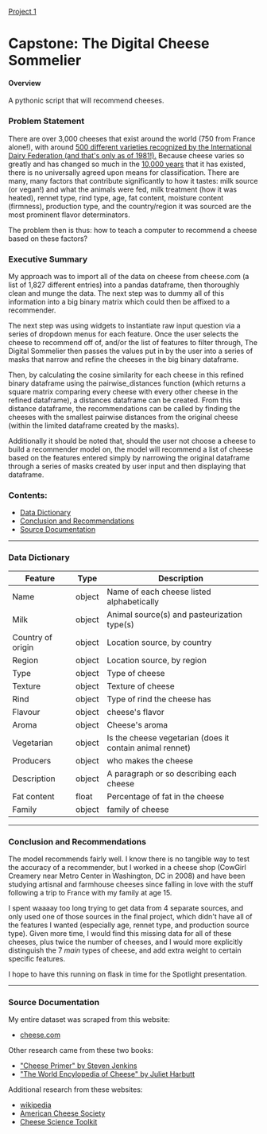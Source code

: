 [Project 1](./Recommender_model.ipynb)

#  Capstone: The Digital Cheese Sommelier


#### Overview

A pythonic script that will recommend cheeses.

### Problem Statement

There are over 3,000 cheeses that exist around the world (750 from France alone!), with around [500 different varieties recognized by the International Dairy Federation (and that's only as of 1981!).](https://books.google.com/books?id=-oRp5VCVTQQC&pg=PA388&hl=en#v=onepage&q&f=false)  Because cheese varies so greatly and has changed so much in the [10,000 years](https://www.thespruceeats.com/the-history-of-cheese-1328765) that it has existed, there is no universally agreed upon means for classification.  There are many, many factors that contribute significantly to how it tastes: milk source (or vegan!) and what the animals were fed, milk treatment (how it was heated), rennet type, rind type, age, fat content, moisture content (firmness), production type, and the country/region it was sourced are the most prominent flavor determinators.

The problem then is thus: how to teach a computer to recommend a cheese based on these factors?

### Executive Summary

My approach was to import all of the data on cheese from cheese.com (a list of 1,827 different entries) into a pandas dataframe, then thoroughly clean and munge the data.  The next step was to dummy all of this information into a big binary matrix which could then be affixed to a recommender.

The next step was using widgets to instantiate raw input question via a series of dropdown menus for each feature.  Once the user selects the cheese to recommend off of, and/or the list of features to filter through, The Digital Sommelier then passes the values put in by the user into a series of masks that narrow and refine the cheeses in the big binary dataframe.  

Then, by calculating the cosine similarity for each cheese in this refined binary dataframe using the pairwise_distances function (which returns a square matrix comparing every cheese with every other cheese in the refined dataframe), a distances dataframe can be created.  From this distance dataframe, the recommendations can be called by finding the cheeses with the smallest pairwise distances from the original cheese (within the limited dataframe created by the masks).

Additionally it should be noted that, should the user not choose a cheese to build a recommender model on, the model will recommend a list of cheese based on the features entered simply by narrowing the original dataframe through a series of masks created by user input and then displaying that dataframe.


### Contents:
- [Data Dictionary](#Data-Dictionary)
- [Conclusion and Recommendations](#Conclusion-and-Recommendations)
- [Source Documentation](#Source-Documentation)


---

### Data Dictionary

|Feature|Type|Description|
|---|---|---|
|Name|object|Name of each cheese listed alphabetically|
|Milk|object|Animal source(s) and pasteurization type(s)|
|Country of origin|object|Location source, by country|
|Region|object|Location source, by region|
|Type|object|Type of cheese|
|Texture|object|Texture of cheese|
|Rind|object|Type of rind the cheese has|
|Flavour|object|cheese's flavor|
|Aroma|object|Cheese's aroma|
|Vegetarian|object|Is the cheese vegetarian (does it contain animal rennet)|
|Producers|object|who makes the cheese|
|Description|object|A paragraph or so describing each cheese|
|Fat content|float|Percentage of fat in the cheese|
|Family|object|family of cheese|



---


### Conclusion and Recommendations
The model recommends fairly well.  I know there is no tangible way to test the accuracy of a recommender, but I worked in a cheese shop (CowGirl Creamery near Metro Center in Washington, DC in 2008) and have been studying artisnal and farmhouse cheeses since falling in love with the stuff following a trip to France with my family at age 15.

I spent waaaay too long trying to get data from 4 separate sources, and only used one of those sources in the final project, which didn't have all of the features I wanted (especially age, rennet type, and production source type).  Given more time, I would find this missing data for all of these cheeses, plus twice the number of cheeses, and I would more explicitly distinguish the 7 *main* types of cheese, and add extra weight to certain specific features.

I hope to have this running on flask in time for the Spotlight presentation.


---

### Source Documentation
My entire dataset was scraped from this website:
- [cheese.com](https://cheese.com/)

Other research came from these two books:
- ["Cheese Primer" by Steven Jenkins](https://www.amazon.com/Cheese-Primer-Steven-Jenkins/dp/0894807625)
- ["The World Encylopedia of Cheese" by Juliet Harbutt](https://www.amazon.com/World-Encyclopedia-Cheese-Definitive-Illustrated/dp/1843099594)

Additional research from these websites:
- [wikipedia](https://en.wikipedia.org/wiki/Cheese#Types)
- [American Cheese Society](https://www.cheesesociety.org/)
- [Cheese Science Toolkit](https://www.cheesescience.org)

